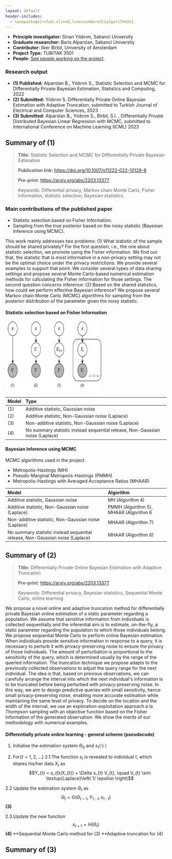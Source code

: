 ```yaml
---
layout: default
header-includes:
  - \usepackage[ruled,vlined,linesnumbered]{algorithm2e}
---
```


*   **Principle investigator:** Sinan Yıldırım, Sabanci University
*   **Graduate researcher:** Baris Alparslan, Sabanci University
*   **Contributor:** Ilker Birbil, University of Amsterdam
*   **Project Type:** TUBITAK 3501
*   **People:**  [See people working on the project](./another-page.html).

### Research output 

*   **(1) Published:** Alparslan B., Yıldırım S., Statistic Selection and MCMC for Differentially Private Bayesian Estimation, Statistics and Computing, 2022
*   **(2) Submitted:** Yıldırım S. Differentially Private Online Bayesian Estimation with Adaptive Truncation, submitted to Turkish Journal of Electrical and Computer Sciences, 2023
*   **(3) Submitted:** Alparslan B., Yıldırım S., Birbil, S.I. , Differentially Private Distributed Bayesian Linear Regression with MCMC, submitted to International Conference on Machine Learning (ICML) 2023

## Summary of (1)

> **Title:** Statistic Selection and MCMC for Differentially Private Bayesian Estimation
>
> **Publication link:** https://doi.org/10.1007/s11222-022-10129-8
> 
> **Pre-print**: https://arxiv.org/abs/2203.13377
>
> Keywords: Differential privacy, Markov chain Monte Carlo, Fisher information, statistic selection; Bayesian statistics.

### Main contributions of the published paper

* Statistic selection based on Fisher Information.
* Sampling from the true posterior based on the noisy statistic (Bayesian Inference using MCMC).

This work mainly addresses two problems: (1) What statistic of the sample should be shared privately? For the first question, i.e., the one about statistic selection, we promote using the Fisher information. We find out that, the statistic that is most informative in a non-privacy setting may not be the optimal choice under the privacy restrictions. We provide several examples to support that point. We consider several types of data sharing settings and propose several Monte Carlo-based numerical estimation methods for calculating the Fisher information for those settings. The second question concerns inference: (2) Based on the shared statistics, how could we perform effective Bayesian inference? We propose several Markov chain Monte Carlo (MCMC) algorithms for sampling from the posterior distribution of the parameter given the noisy statistic.

#### Statistic selection based on Fisher Information

<img src="assets/img/privacy_settings.png"  style="width:300px;height:220px;"/>

| Model         | Type                                                                         | 
|:--------------|:-----------------------------------------------------------------------------|
| (1)           | Additive statistic, Gaussian noise                                           | 
| (2)           | Additive statistic, Non-Gaussian noise (Laplace)                             | 
| (3)           | Non-additive statistic, Non-Gaussian noise (Laplace)                         |
| (4)           | No summary statistic instead sequential release, Non-Gaussian noise (Laplace)| 

#### Bayesian Inference using MCMC

MCMC algorithms used in the project:

* Metropolis-Hastings (MH)
* Pseudo-Marginal Metropolis-Hastings (PMMH)
* Metropolis-Hastings with Averaged Acceptance Ratios (MHAAR)

| Model         | Algorithm                                                                         | 
|:--------------|:----------------------------------------------------------------------------------|
| Additive statistic, Gaussian noise                                           |  MH (Algorithm 4)  | 
| Additive statistic, Non-Gaussian noise (Laplace)                             |PMMH (Algorithm 5), MHAAR (Algorithm 6| 
| Non-additive statistic, Non-Gaussian noise (Laplace)                         |MHAAR (Algorithm 7)|
| No summary statistic instead sequential release, Non-Gaussian noise (Laplace)|MHAAR (Algorithm 8)| 

## Summary of (2)
> **Title:** Differentially Private Online Bayesian Estimation with Adaptive Truncation
> 
> **Pre-print**: https://arxiv.org/abs/2203.13377
>
> Keywords: Differential privacy, Bayesian statistics, Sequential Monte Carlo, online learning

We propose a novel online and adaptive truncation method for differentially private Bayesian online estimation of a static parameter regarding a population. We assume that sensitive information from individuals is collected sequentially and the inferential aim is to estimate, on-the-fly, a static parameter regarding the population to which those individuals belong. We propose sequential Monte Carlo to perform online Bayesian estimation. When individuals provide sensitive information in response to a query, it is necessary to perturb it with privacy-preserving noise to ensure the privacy of those individuals. The amount of perturbation is proportional to the sensitivity of the query, which is determined usually by the range of the queried information. The truncation technique we propose adapts to the previously collected observations to adjust the query range for the next individual. The idea is that, based on previous observations, we can carefully arrange the interval into which the next individual's information is to be truncated before being perturbed with privacy-preserving noise. In this way, we aim to design predictive queries with small sensitivity, hence small privacy-preserving noise, enabling more accurate estimation while maintaining the same level of privacy. To decide on the location and the width of the interval, we use an exploration-exploitation approach a la Thompson sampling with an objective function based on the Fisher information of the generated observation. We show the merits of our methodology with numerical examples.

#### Differentially private online learning - general scheme (pseudocode)
1. Initialise the estimation system $\Theta_{0}$ and $s_{1}(\cdot)$.\\

2. For{$t = 1, 2, \ldots$}
  2.1.The function $s_{t}$ is revealed to individual $t$, which shares his/her data $X_{t}$ as  $$Y_{t} = s_{t}(X_{t}) + \Delta s_{t} V_{t}, \quad V_{t} \sim \textup{Laplace}\left( 1/ \epsilon \right)$$

  2.2 Update the estimation system $\Theta_{t}$ as $$\Theta_{t} = G(\Theta_{t-1}, Y_{1:t}, s_{1:t}) $$ **(3)**

  2.3.Update the new function $$s_{t+1} = H(\Theta_{t}) $$                                             **(4)**
**Sequential Monte Carlo method for (3)
**Adaptive truncation for (4)

## Summary of (3)
